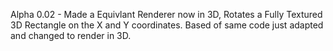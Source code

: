 Alpha 0.02 - Made a Equivlant Renderer now in 3D, Rotates a Fully Textured 3D Rectangle on the X and Y coordinates. Based of same code just
adapted and changed to render in 3D.
